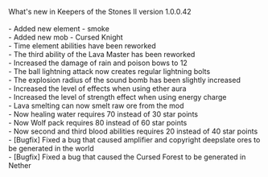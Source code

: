 What's new in Keepers of the Stones II version 1.0.0.42<br/>
<br />- Added new element - smoke
<br />- Added new mob - Cursed Knight
<br />- Time element abilities have been reworked
<br />- The third ability of the Lava Master has been reworked
<br />- Increased the damage of rain and poison bows to 12
<br />- The ball lightning attack now creates regular lightning bolts
<br />- The explosion radius of the sound bomb has been slightly increased
<br />- Increased the level of effects when using ether aura
<br />- Increased the level of strength effect when using energy charge
<br />- Lava smelting can now smelt raw ore from the mod
<br />- Now healing water requires 70 instead of 30 star points
<br />- Now Wolf pack requires 80 instead of 60 star points
<br />- Now second and third blood abilities requires 20 instead of 40 star points
<br />- [Bugfix] Fixed a bug that caused amplifier and copyright deepslate ores to be generated in the world
<br />- [Bugfix] Fixed a bug that caused the Cursed Forest to be generated in Nether